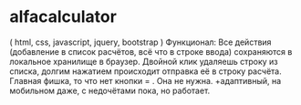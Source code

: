 # alfacalculator
 ( html, css, javascript, jquery, bootstrap ) Функционал: Все действия (добавление в список расчётов, всё что в строке ввода) сохраняются в локальное хранилище в браузер. Двойной клик удаляешь строку из списка, долгим нажатием происходит отправка её в строку расчёта. Главная фишка, то что нет кнопки = . Она не нужна. +адаптивный, на мобильном даже, с недочётами пока, но работает. 





